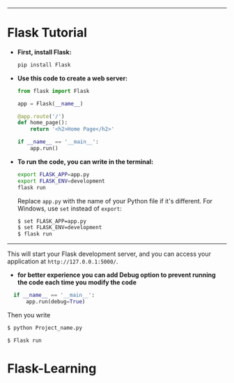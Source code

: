 

---

# Flask Tutorial 

- **First, install Flask:**

  ```bash
  pip install Flask
  ```

- **Use this code to create a web server:**

  ```python
  from flask import Flask

  app = Flask(__name__)

  @app.route('/')
  def home_page():
      return '<h2>Home Page</h2>'

  if __name__ == '__main__':
      app.run()
  ```

- **To run the code, you can write in the terminal:**

  ```bash
  export FLASK_APP=app.py
  export FLASK_ENV=development
  flask run
  ```

  Replace `app.py` with the name of your Python file if it's different. For Windows, use `set` instead of `export`:

  ```bash
  $ set FLASK_APP=app.py
  $ set FLASK_ENV=development
  $ flask run
  ```

---

This will start your Flask development server, and you can access your application at `http://127.0.0.1:5000/`.

- **for better experience you can add Debug option to prevent running the code each time you modify the code**
```python
  if __name__ == '__main__':
      app.run(debug=True)
```
Then you write
```bash
$ python Project_name.py

$ Flask run
```






# Flask-Learning
